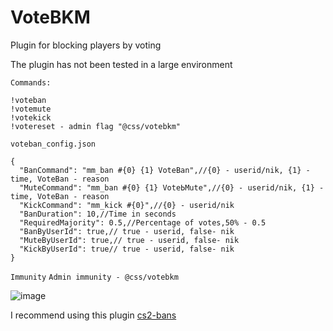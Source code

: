 # VoteBKM
Plugin for blocking players by voting

The plugin has not been tested in a large environment


`Commands:`
```
!voteban
!votemute
!votekick
!votereset - admin flag "@css/votebkm"

```

`voteban_config.json`
```
{
  "BanCommand": "mm_ban #{0} {1} VoteBan",//{0} - userid/nik, {1} - time, VoteBan - reason
  "MuteCommand": "mm_ban #{0} {1} VoteЬMute",//{0} - userid/nik, {1} - time, VoteBan - reason
  "KickCommand": "mm_kick #{0}",//{0} - userid/nik
  "BanDuration": 10,//Time in seconds
  "RequiredMajority": 0.5,//Percentage of votes,50% - 0.5
  "BanByUserId": true,// true - userid, false- nik
  "MuteByUserId": true,// true - userid, false- nik
  "KickByUserId": true// true - userid, false- nik
}
```
`Immunity`
`Admin immunity - @css/votebkm`


![image](https://github.com/ebpnk/VoteBKM/assets/49415003/ccfb929c-c22e-422d-b0c8-54dbda3b6c1d)

I recommend using this plugin [cs2-bans](https://github.com/Pisex/cs2-bans)
